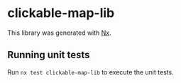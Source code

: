 # clickable-map-lib

This library was generated with [Nx](https://nx.dev).

## Running unit tests

Run `nx test clickable-map-lib` to execute the unit tests.
